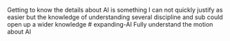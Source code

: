Getting to know the details about AI is something I can not quickly justify as easier but the knowledge of understanding several discipline and sub could open up a wider knowledge # expanding-AI
Fully understand the motion about AI
